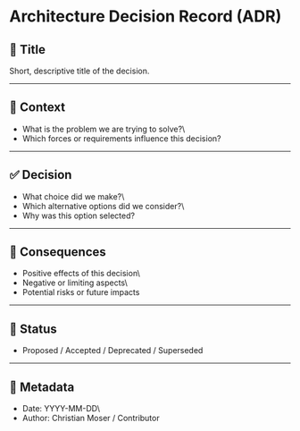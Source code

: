 # Architecture Decision Record (ADR)

## 📝 Title

Short, descriptive title of the decision.

------------------------------------------------------------------------

## 🎯 Context

-   What is the problem we are trying to solve?\
-   Which forces or requirements influence this decision?

------------------------------------------------------------------------

## ✅ Decision

-   What choice did we make?\
-   Which alternative options did we consider?\
-   Why was this option selected?

------------------------------------------------------------------------

## 📐 Consequences

-   Positive effects of this decision\
-   Negative or limiting aspects\
-   Potential risks or future impacts

------------------------------------------------------------------------

## 🔄 Status

-   Proposed / Accepted / Deprecated / Superseded

------------------------------------------------------------------------

## 📅 Metadata

-   Date: YYYY-MM-DD\
-   Author: Christian Moser / Contributor
